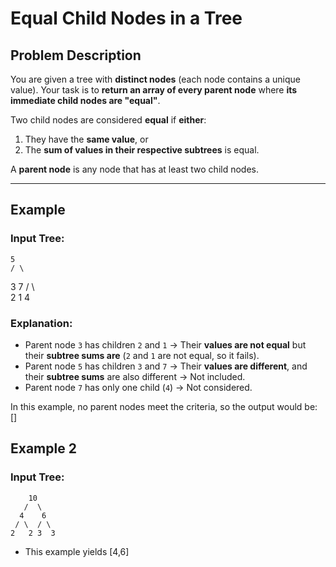 # Equal Child Nodes in a Tree

## Problem Description
You are given a tree with **distinct nodes** (each node contains a unique value). Your task is to **return an array of every parent node** where **its immediate child nodes are "equal"**.  

Two child nodes are considered **equal** if **either**:
1. They have the **same value**, or  
2. The **sum of values in their respective subtrees** is equal.

A **parent node** is any node that has at least two child nodes.

---

## Example  

### Input Tree:
    5
    / \
   3   7
  / \   \
2     1  4

### Explanation:
- Parent node `3` has children `2` and `1` → Their **values are not equal** but their **subtree sums are** (`2` and `1` are not equal, so it fails).
- Parent node `5` has children `3` and `7` → Their **values are different**, and their **subtree sums** are also different → Not included.
- Parent node `7` has only one child (`4`) → Not considered.

In this example, no parent nodes meet the criteria, so the output would be: []

## Example 2  

### Input Tree:
        10
       /  \
      4    6
     / \  / \
    2   2 3  3

- This example yields [4,6]